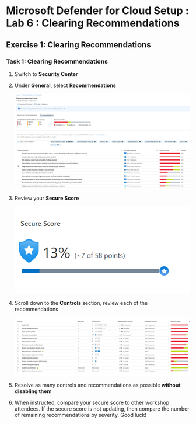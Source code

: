# Microsoft Defender for Cloud Setup : Lab 6 : Clearing Recommendations

## Exercise 1: Clearing Recommendations

### Task 1: Clearing Recommendations

1. Switch to **Security Center**
2. Under **General**, select **Recommendations**

    ![Recommendations.](./media/recommendations_clear.png "Recommendations.")

3. Review your **Secure Score**
  
    ![Your current secure score.](./media/asc_secure_score.png "Your current secure score")

4. Scroll down to the **Controls** section, review each of the recommendations

    ![Your current recommendations.](./media/asc_secure_recommendations.png "Your current recommendations")

5. Resolve as many controls and recommendations as possible **without disabling them**

6. When instructed, compare your secure score to other workshop attendees. If the secure score is not updating, then compare the number of remaining recommendations by severity. Good luck!
